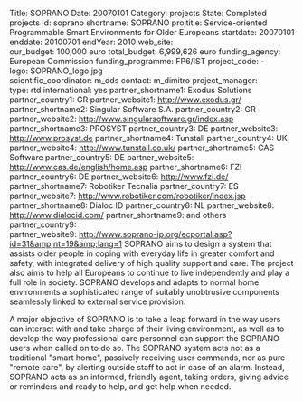 Title: SOPRANO 
Date:  20070101 
Category: projects 
State: Completed projects
Id: soprano 
shortname: SOPRANO 
projtitle: Service-oriented Programmable Smart Environments for Older Europeans 
startdate: 20070101 
enddate: 20100701 
endYear: 2010 
web_site:  
our_budget: 100,000 euro
total_budget: 6,999,626 euro 
funding_agency: European Commission 
funding_programme: FP6/IST 
project_code:  -  
logo: SOPRANO_logo.jpg  
scientific_coordinator: m_dds 
contact: m_dimitro 
project_manager:  
type: rtd 
international: yes
partner_shortname1: Exodus Solutions 
partner_country1: GR 
partner_website1: http://www.exodus.gr/
partner_shortname2: Singular Software S.A. 
partner_country2: GR 
partner_website2: http://www.singularsoftware.gr/index.asp
partner_shortname3: PROSYST 
partner_country3: DE 
partner_website3: http://www.prosyst.de
partner_shortname4: Tunstall 
partner_country4: UK 
partner_website4: http://www.tunstall.co.uk/
partner_shortname5: CAS Software 
partner_country5: DE 
partner_website5: http://www.cas.de/english/home.asp
partner_shortname6: FZI 
partner_country6: DE 
partner_website6: http://www.fzi.de/
partner_shortname7: Robotiker Tecnalia 
partner_country7: ES 
partner_website7: http://www.robotiker.com/robotiker/index.jsp
partner_shortname8: Dialoc ID 
partner_country8: NL 
partner_website8: http://www.dialocid.com/
partner_shortname9: and others 
partner_country9:  
partner_website9: http://www.soprano-ip.org/ecportal.asp?id=31&amp;nt=19&amp;lang=1
SOPRANO aims to design a system that assists older people in coping with everyday life in greater comfort and safety, with integrated delivery of high quality support and care. The project also aims to help all Europeans to continue to live independently and play a full role in society. SOPRANO develops and adapts to normal home environments a sophisticated range of suitably unobtrusive components seamlessly linked to external service provision.
		
A major objective of SOPRANO is to take a leap forward in the way users can interact with and take charge of their living environment, as well as to develop the way professional care personnel can support the SOPRANO users when called on to do so. The SOPRANO system acts not as a traditional "smart home", passively receiving user commands, nor as pure "remote care", by alerting outside staff to act in case of an alarm. Instead, SOPRANO acts as an informed, friendly agent, taking orders, giving advice or reminders and ready to help, and get help when needed.
	

